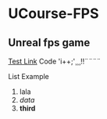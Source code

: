 # UCourse-FPS
## Unreal fps game

[Test Link](www.google.com)
Code 'i++;'¸¸¸!!¨¨¨¨

List Example 
 1. lala
 1. *data*
 1. **third**